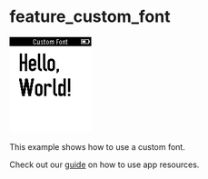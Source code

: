 # feature_custom_font

![screenshot](feature_custom_font_screenshot.png)

This example shows how to use a custom font.

Check out our [guide](https://developer.getpebble.com/guides/pebble-apps/display-and-animations/resources/) on how to use app resources.
